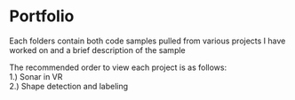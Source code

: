 # Portfolio
Each folders contain both code samples pulled from various projects I have worked on and a brief description of the sample     
     
The recommended order to view each project is as follows:     
1.) Sonar in VR    
2.) Shape detection and labeling    
